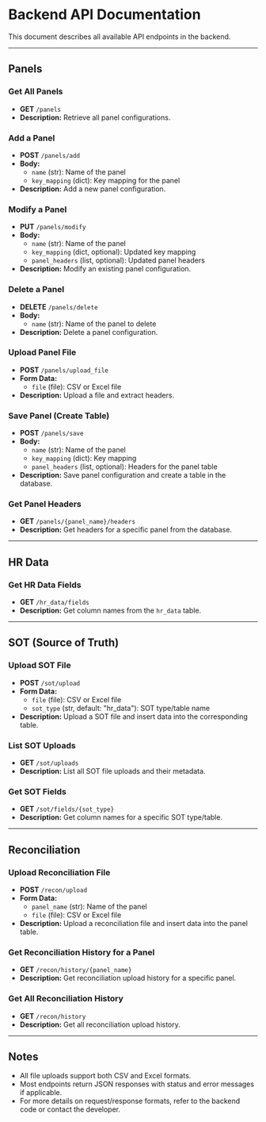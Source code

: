 # Backend API Documentation

This document describes all available API endpoints in the backend.

---

## Panels

### Get All Panels
- **GET** `/panels`
- **Description:** Retrieve all panel configurations.

### Add a Panel
- **POST** `/panels/add`
- **Body:**
  - `name` (str): Name of the panel
  - `key_mapping` (dict): Key mapping for the panel
- **Description:** Add a new panel configuration.

### Modify a Panel
- **PUT** `/panels/modify`
- **Body:**
  - `name` (str): Name of the panel
  - `key_mapping` (dict, optional): Updated key mapping
  - `panel_headers` (list, optional): Updated panel headers
- **Description:** Modify an existing panel configuration.

### Delete a Panel
- **DELETE** `/panels/delete`
- **Body:**
  - `name` (str): Name of the panel to delete
- **Description:** Delete a panel configuration.

### Upload Panel File
- **POST** `/panels/upload_file`
- **Form Data:**
  - `file` (file): CSV or Excel file
- **Description:** Upload a file and extract headers.

### Save Panel (Create Table)
- **POST** `/panels/save`
- **Body:**
  - `name` (str): Name of the panel
  - `key_mapping` (dict): Key mapping
  - `panel_headers` (list, optional): Headers for the panel table
- **Description:** Save panel configuration and create a table in the database.

### Get Panel Headers
- **GET** `/panels/{panel_name}/headers`
- **Description:** Get headers for a specific panel from the database.

---

## HR Data

### Get HR Data Fields
- **GET** `/hr_data/fields`
- **Description:** Get column names from the `hr_data` table.

---

## SOT (Source of Truth)

### Upload SOT File
- **POST** `/sot/upload`
- **Form Data:**
  - `file` (file): CSV or Excel file
  - `sot_type` (str, default: "hr_data"): SOT type/table name
- **Description:** Upload a SOT file and insert data into the corresponding table.

### List SOT Uploads
- **GET** `/sot/uploads`
- **Description:** List all SOT file uploads and their metadata.

### Get SOT Fields
- **GET** `/sot/fields/{sot_type}`
- **Description:** Get column names for a specific SOT type/table.

---

## Reconciliation

### Upload Reconciliation File
- **POST** `/recon/upload`
- **Form Data:**
  - `panel_name` (str): Name of the panel
  - `file` (file): CSV or Excel file
- **Description:** Upload a reconciliation file and insert data into the panel table.

### Get Reconciliation History for a Panel
- **GET** `/recon/history/{panel_name}`
- **Description:** Get reconciliation upload history for a specific panel.

### Get All Reconciliation History
- **GET** `/recon/history`
- **Description:** Get all reconciliation upload history.

---

## Notes
- All file uploads support both CSV and Excel formats.
- Most endpoints return JSON responses with status and error messages if applicable.
- For more details on request/response formats, refer to the backend code or contact the developer. 